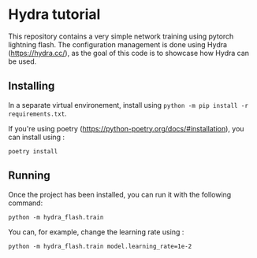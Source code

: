 # Hydra tutorial

This repository contains a very simple network training using pytorch lightning flash.
The configuration management is done using Hydra (https://hydra.cc/), as the goal
of this code is to showcase how Hydra can be used.

## Installing

In a separate virtual environement, install using `python -m pip install -r requirements.txt`.

If you're using poetry (https://python-poetry.org/docs/#installation), you can install using : 

```
poetry install
```

## Running

Once the project has been installed, you can run it with the following command:

```
python -m hydra_flash.train
```

You can, for example, change the learning rate using : 

```
python -m hydra_flash.train model.learning_rate=1e-2
```
